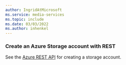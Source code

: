 ```yaml
---
author: IngridAtMicrosoft
ms.service: media-services
ms.topic: include
ms.date: 03/03/2022
ms.author: inhenkel
---
```


### Create an Azure Storage account with REST

See the [Azure REST API](/cli/azure/storage/account#az-storage-account-create) for creating a storage account.